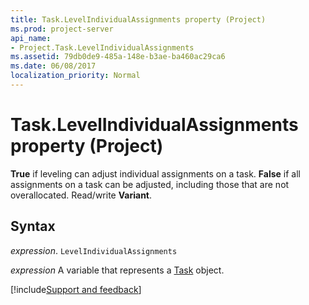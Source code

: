 ```yaml
---
title: Task.LevelIndividualAssignments property (Project)
ms.prod: project-server
api_name:
- Project.Task.LevelIndividualAssignments
ms.assetid: 79db0de9-485a-148e-b3ae-ba460ac29ca6
ms.date: 06/08/2017
localization_priority: Normal
---
```



# Task.LevelIndividualAssignments property (Project)

 **True** if leveling can adjust individual assignments on a task. **False** if all assignments on a task can be adjusted, including those that are not overallocated. Read/write **Variant**.


## Syntax

_expression_. `LevelIndividualAssignments`

_expression_ A variable that represents a [Task](./Project.Task.md) object.

[!include[Support and feedback](~/includes/feedback-boilerplate.md)]